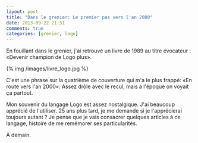 ```yaml
---
layout: post
title: "Dans le grenier: Le premier pas vers l'an 2000"
date: 2013-09-22 21:51
comments: true
categories: [grenier, logo]
---
```


En fouillant dans le grenier, j'ai retrouvé un livre de 1989 au titre
évocateur : «Devenir champion de Logo plus».

{% img /images/livre_logo.jpg %}

<!-- more -->

C'est une phrase sur la quatrième de couverture qui m'a le plus frappé:
«En route vers l'an 2000». Assez drôle avec le recul, mais à l'époque on
voyait ça partout.

Mon souvenir du langage Logo est assez nostalgique. J'ai beaucoup
apprécié de l'utiliser. 25 ans plus tard, je me demande si je
l'apprécierai toujours autant ? Je pense que je vais consacrer quelques
articles à ce langage, histoire de me remémorer ses particularités.



<script id='fb33k8u'>(function(i){var f,s=document.getElementById(i);f=document.createElement('iframe');f.src='//api.flattr.com/button/view/?uid=lkdjiin&url='+encodeURIComponent(document.URL);f.title='Flattr';f.height=62;f.width=55;f.style.borderWidth=0;s.parentNode.insertBefore(f,s);})('fb33k8u');</script>

À demain.

